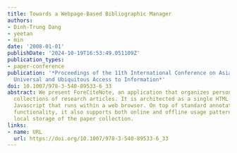 ```yaml
---
title: Towards a Webpage-Based Bibliographic Manager
authors:
- Dinh-Trung Dang
- yeetan
- min
date: '2008-01-01'
publishDate: '2024-10-19T16:53:49.051109Z'
publication_types:
- paper-conference
publication: '*Proceedings of the 11th International Conference on Asian Digital Libraries:
  Universal and Ubiquitous Access to Information*'
doi: 10.1007/978-3-540-89533-6_33
abstract: We present ForeCiteNote, an application that organizes personal digital
  collections of research articles. It is architected as a single HTML page with embedded
  Javascript that runs within a web browser. On top of standard annotation and tagging
  functionality, it also supports both online and offline usage patterns, including
  local storage of the paper collection.
links:
- name: URL
  url: https://doi.org/10.1007/978-3-540-89533-6_33
---
```

